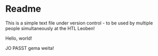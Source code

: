 # Readme

This is a simple text file under version control - to be used by multiple people simultaneously at the HTL Leoben!

Hello, world!

JO PASST gema weita!

